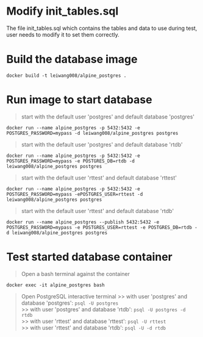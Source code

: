 # Modify init_tables.sql

  The file init_tables.sql which contains the tables and data to use during test, user needs to modify it to set them correctly.  

# Build the database image
    
    docker build -t leiwang008/alpine_postgres .

# Run image to start database
  > start with the default user 'postgres' and default database 'postgres'
        
    docker run --name alpine_postgres -p 5432:5432 -e POSTGRES_PASSWORD=mypass -d leiwang008/alpine_postgres postgres

  > start with the default user 'postgres' and default database 'rtdb'
    
    docker run --name alpine_postgres -p 5432:5432 -e POSTGRES_PASSWORD=mypass -e POSTGRES_DB=rtdb -d leiwang008/alpine_postgres postgres

  > start with the default user 'rttest' and default database 'rttest'

    docker run --name alpine_postgres -p 5432:5432 -e POSTGRES_PASSWORD=mypass -ePOSTGRES_USER=rttest -d leiwang008/alpine_postgres postgres    

  > start with the default user 'rttest' and default database 'rtdb'

    docker run --name alpine_postgres --publish 5432:5432 -e POSTGRES_PASSWORD=mypass -e POSTGRES_USER=rttest -e POSTGRES_DB=rtdb -d leiwang008/alpine_postgres postgres

# Test started database container
  > Open a bash terminal against the container

    docker exec -it alpine_postgres bash

  > Open PostgreSQL interactive terminal
    >> with user 'postgres' and database 'postgres': 
        `psql -U postgres`  
    >> with user 'postgres' and database 'rtdb': 
        `psql -U postgres -d rtdb`  
    >> with user 'rttest' and database 'rttest':
        `psql -U rttest`  
    >> with user 'rttest' and database 'rtdb':
        `psql -U -d rtdb`  

